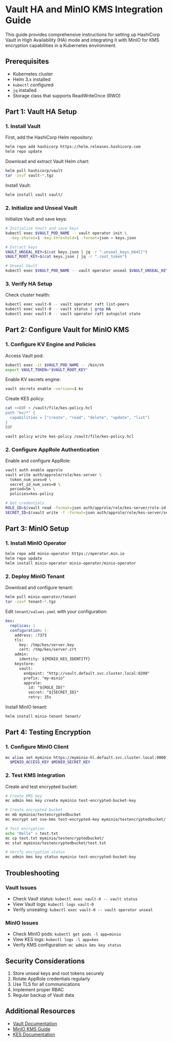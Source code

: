 # Vault HA and MinIO KMS Integration Guide

This guide provides comprehensive instructions for setting up HashiCorp Vault in High Availability (HA) mode and integrating it with MinIO for KMS encryption capabilities in a Kubernetes environment.

## Prerequisites

- Kubernetes cluster
- Helm 3.x installed
- `kubectl` configured
- `jq` installed
- Storage class that supports ReadWriteOnce (RWO)

## Part 1: Vault HA Setup

### 1. Install Vault

First, add the HashiCorp Helm repository:
```bash
helm repo add hashicorp https://helm.releases.hashicorp.com
helm repo update
```

Download and extract Vault Helm chart:
```bash
helm pull hashicorp/vault
tar -zxvf vault-*.tgz
```

Install Vault:
```bash
helm install vault vault/
```

### 2. Initialize and Unseal Vault

Initialize Vault and save keys:
```bash
# Initialize Vault and save keys
kubectl exec $VAULT_POD_NAME -- vault operator init \
  -key-shares=1 -key-threshold=1 -format=json > keys.json

# Extract keys
VAULT_UNSEAL_KEY=$(cat keys.json | jq -r ".unseal_keys_b64[]")
VAULT_ROOT_KEY=$(cat keys.json | jq -r ".root_token")

# Unseal Vault
kubectl exec $VAULT_POD_NAME -- vault operator unseal $VAULT_UNSEAL_KEY
```

### 3. Verify HA Setup

Check cluster health:
```bash
kubectl exec vault-0 -- vault operator raft list-peers
kubectl exec vault-0 -- vault status | grep HA
kubectl exec vault-0 -- vault operator raft autopilot state
```

## Part 2: Configure Vault for MinIO KMS

### 1. Configure KV Engine and Policies

Access Vault pod:
```bash
kubectl exec -it $VAULT_POD_NAME -- /bin/sh
export VAULT_TOKEN="$VAULT_ROOT_KEY"
```

Enable KV secrets engine:
```bash
vault secrets enable -version=1 kv
```

Create KES policy:
```bash
cat <<EOF > /vault/file/kes-policy.hcl
path "kv/*" {
  capabilities = ["create", "read", "delete", "update", "list"]
}
EOF

vault policy write kes-policy /vault/file/kes-policy.hcl
```

### 2. Configure AppRole Authentication

Enable and configure AppRole:
```bash
vault auth enable approle
vault write auth/approle/role/kes-server \
  token_num_uses=0 \
  secret_id_num_uses=0 \
  period=5m \
  policies=kes-policy

# Get credentials
ROLE_ID=$(vault read -format=json auth/approle/role/kes-server/role-id | jq -r '.data.role_id')
SECRET_ID=$(vault write -f -format=json auth/approle/role/kes-server/secret-id | jq -r '.data.secret_id')
```

## Part 3: MinIO Setup

### 1. Install MinIO Operator

```bash
helm repo add minio-operator https://operator.min.io
helm repo update
helm install minio-operator minio-operator/minio-operator
```

### 2. Deploy MinIO Tenant

Download and configure tenant:
```bash
helm pull minio-operator/tenant
tar -zxvf tenant-*.tgz
```

Edit `tenant/values.yaml` with your configuration:
```yaml
kes:
  replicas: 1
  configuration: |-
    address: :7373
    tls:
      key: /tmp/kes/server.key
      cert: /tmp/kes/server.crt
    admin:
      identity: ${MINIO_KES_IDENTITY}
    keystore:
      vault:
        endpoint: "http://vault.default.svc.cluster.local:8200"
        prefix: "my-minio"
        approle:
          id: "${ROLE_ID}"
          secret: "${SECRET_ID}"
          retry: 15s
```

Install MinIO tenant:
```bash
helm install minio-tenant tenant/
```

## Part 4: Testing Encryption

### 1. Configure MinIO Client

```bash
mc alias set myminio https://myminio-hl.default.svc.cluster.local:9000 \
  $MINIO_ACCESS_KEY $MINIO_SECRET_KEY
```

### 2. Test KMS Integration

Create and test encrypted bucket:
```bash
# Create KMS key
mc admin kms key create myminio test-encrypted-bucket-key

# Create encrypted bucket
mc mb myminio/testencryptedbucket
mc encrypt set sse-kms test-encrypted-key myminio/testencryptedbucket/

# Test encryption
echo "Hello" > test.txt
mc cp test.txt myminio/testencryptedbucket/
mc stat myminio/testencryptedbucket/test.txt

# Verify encryption status
mc admin kms key status myminio test-encrypted-bucket-key
```

## Troubleshooting

### Vault Issues
- Check Vault status: `kubectl exec vault-0 -- vault status`
- View Vault logs: `kubectl logs vault-0`
- Verify unsealing: `kubectl exec vault-0 -- vault operator unseal`

### MinIO Issues
- Check MinIO pods: `kubectl get pods -l app=minio`
- View KES logs: `kubectl logs -l app=kes`
- Verify KMS configuration: `mc admin kms key status`

## Security Considerations

1. Store unseal keys and root tokens securely
2. Rotate AppRole credentials regularly
3. Use TLS for all communications
4. Implement proper RBAC
5. Regular backup of Vault data

## Additional Resources

- [Vault Documentation](https://www.vaultproject.io/docs)
- [MinIO KMS Guide](https://min.io/docs/minio/linux/operations/server-side-encryption/configure-encryption-keys.html)
- [KES Documentation](https://github.com/minio/kes)
